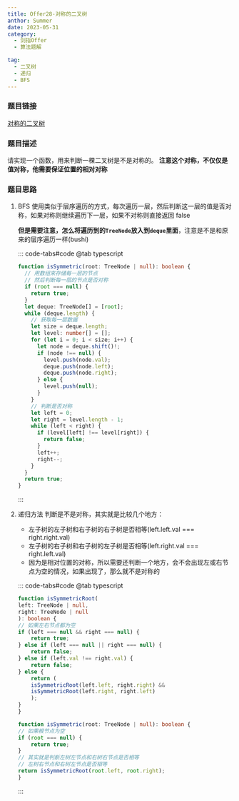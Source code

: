 ```yaml
---
title: Offer28-对称的二叉树
anthor: Summer
date: 2023-05-31
category:
  - 剑指Offer
  - 算法题解

tag:
  - 二叉树
  - 递归
  - BFS
---
```


### 题目链接

[对称的二叉树](https://leetcode-cn.com/problems/dui-cheng-de-er-cha-shu-lcof/)

### 题目描述

请实现一个函数，用来判断一棵二叉树是不是对称的。
**注意这个对称，不仅仅是值对称，他需要保证位置的相对对称**

### 题目思路

1. BFS
   使用类似于层序遍历的方式，每次遍历一层，然后判断这一层的值是否对称，如果对称则继续遍历下一层，如果不对称则直接返回 false

   **但是需要注意，怎么将遍历到的`TreeNode`放入到`deque`里面**，注意是不是和原来的层序遍历一样(bushi)

   ::: code-tabs#code
   @tab typescript

   ```typescript
   function isSymmetric(root: TreeNode | null): boolean {
     // 用数组来存储每一层的节点
     // 然后判断每一层的节点是否对称
     if (root === null) {
       return true;
     }
     let deque: TreeNode[] = [root];
     while (deque.length) {
       // 获取每一层数据
       let size = deque.length;
       let level: number[] = [];
       for (let i = 0; i < size; i++) {
         let node = deque.shift()!;
         if (node !== null) {
           level.push(node.val);
           deque.push(node.left);
           deque.push(node.right);
         } else {
           level.push(null);
         }
       }
       // 判断是否对称
       let left = 0;
       let right = level.length - 1;
       while (left < right) {
         if (level[left] !== level[right]) {
           return false;
         }
         left++;
         right--;
       }
     }
     return true;
   }
   ```

   :::

2. 递归方法
   判断是不是对称，其实就是比较几个地方：

   - 左子树的左子树和右子树的右子树是否相等(left.left.val === right.right.val)
   - 左子树的右子树和右子树的左子树是否相等(left.right.val === right.left.val)
   - 因为是相对位置的对称，所以需要还判断一个地方，会不会出现左或右节点为空的情况，如果出现了，那么就不是对称的

    ::: code-tabs#code
    @tab typescript

    ```typescript
    function isSymmetricRoot(
    left: TreeNode | null,
    right: TreeNode | null
    ): boolean {
    // 如果左右节点都为空
    if (left === null && right === null) {
        return true;
    } else if (left === null || right === null) {
        return false;
    } else if (left.val !== right.val) {
        return false;
    } else {
        return (
        isSymmetricRoot(left.left, right.right) &&
        isSymmetricRoot(left.right, right.left)
        );
    }
    }

    function isSymmetric(root: TreeNode | null): boolean {
    // 如果根节点为空
    if (root === null) {
        return true;
    }
    // 其实就是判断左树左节点和右树右节点是否相等
    // 左树右节点和右树左节点是否相等
    return isSymmetricRoot(root.left, root.right);
    }
    ```

    :::
